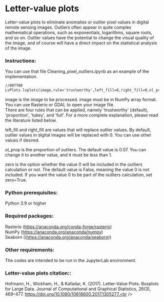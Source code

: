# Letter-value plots
Letter-value plots to eliminate anomalies or outlier pixel values ​​in digital remote sensing images. Outliers often appear in quite complex mathematical operations, such as exponentials, logarithms, square roots, and so on. Outlier values ​​have the potential to change the visual quality of the image, and of course will have a direct impact on the statistical analysis of the image.

### Instructions:

You can use that file Cleaning_pixel_outliers.ipynb as an example of the implementation.<br/>

```html
//00ff00
LvPlots.lvplots(image,rule='trustworthy',left_fill=0,right_fill=0,ol_prop=0.07,zero=False)<br/>
```

image is the image to be processed. image must be in NumPy array format. You can use Rasterio or GDAL to open your image file.<br/>
There are four rules that can be applied, namely 'trustworthy' (default), 'proportion', 'tukey', and 'full'. For a more complete explanation, please read the literature listed below.<br/>

left_fill and right_fill are values ​​that will replace outlier values. By default, outlier values ​​in digital images will be replaced with 0. You can use other values ​​if desired.<br/>

ol_prop is the proportion of outliers. The default value is 0.07. You can change it to another value, and it must be less than 1.<br/>

zero is the option whether the value 0 will be included in the outliers calculation or not. The default value is False, meaning the value 0 is not included. If you want the value 0 to be part of the outliers calculation, set zero=True.<br/>

### Python prerequisites:<br />
Python 3.9 or higher<br />

### Required packages:<br />
Rasterio (https://anaconda.org/conda-forge/rasterio)<br/>
NumPy (https://anaconda.org/anaconda/numpy)<br/>
Seaborn ((https://anaconda.org/anaconda/seaborn))<br/>

### Other requirements:<br />
The codes are intended to be run in the JupyterLab environment.<br />

### Letter-value plots citation::<br />
Hofmann, H., Wickham, H., & Kafadar, K. (2017). Letter-Value Plots: Boxplots for Large Data. Journal of Computational and Graphical Statistics, 26(3), 469–477. https://doi.org/10.1080/10618600.2017.1305277.<br />
